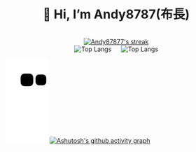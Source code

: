 <h1 align="center">👋 Hi, I’m Andy8787(布長)</h1>
<p align="center">
  <a>
    <img title="" src="https://github-profile-trophy.vercel.app/?username=Andy87877&theme=onedark&column=-1)](https://github.com/ryo-ma/github-profile-trophy"/>
  <br>
  <a href="https://github.com/DenverCoder1/github-readme-streak-stats">
    <img title="🔥 Get streak stats for your profile at git.io/streak-stats" alt="Andy87877's streak" src="https://github-readme-streak-stats.herokuapp.com/?user=Andy87877&theme=black-ice&hide_border=true&stroke=0000&background=060A0CD0"/>
  <br>
  <a>
    <img title="Top Langs" src="https://api.githubtrends.io/user/svg/Andy87877/langs?time_range=one_year&include_private=True&loc_metric=changed&theme=synthwaves"/>
  </a>&emsp;</a>
  <a>
    <img title="Top Langs" src="https://api.githubtrends.io/user/svg/Andy87877/repos?time_range=one_year&include_private=True&loc_metric=changed&theme=synthwaves"/>
</p>

![snake gif](https://github.com/Andy87877/Andy87877/blob/output/github-contribution-grid-snake.svg#gh-dark-mode-only)
[![Ashutosh's github activity graph](https://activity-graph.herokuapp.com/graph?username=Andy87877&theme=github)](https://github.com/ashutosh00710/github-readme-activity-graph)
